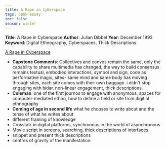 ```yaml
---
title: A Rape in Cyberspace
tags: bank essay
toc: false
season: winter
---
```

**Title**: A Rape in Cyberspace
**Author**: Julian Dibbel
**Year**: December 1993
**Keyword**: Digital Ethnography, Cyberspaces, Thick Descriptions

[A Rape in Cyberspace](http://www.juliandibbell.com/articles/a-rape-in-cyberspace/)

-   **Capstone Comments**: Collectives and convos remain the same, only the capability to share multimedia has changed, the way to build consensus remains textual, embodied interactions, symbol and sign, code as performative magic, sites- same mind and same body has moving through sites, each site comes with their own baggage. i didn't stop engaging with bidar, non-linear engagement, thick descriptions. 
-   **Coleman**: one of the first journos to engage with anonymous, spaces for computer-mediated ethno, how to define a field or site from digitial ethnography
-   **Coming of age in second life** what he chooses to write about and the tense of what he writes about
-   different framing of knowledge
-   Crosstalk in digital platforms, synchronous in the world of asynchronous
-   Movie script in screens, searching, thick descriptions of interfaces
-   snippet and present thick descriptions
-   centres of gravity of the manifestation